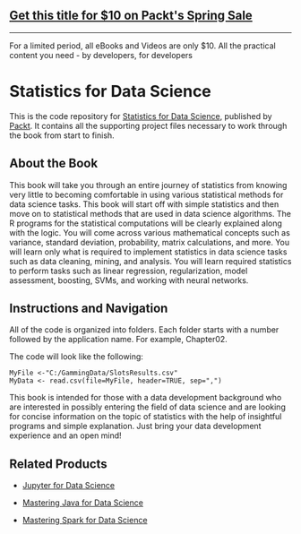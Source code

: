 ## [Get this title for $10 on Packt's Spring Sale](https://www.packt.com/B07776?utm_source=github&utm_medium=packt-github-repo&utm_campaign=spring_10_dollar_2022)
-----
For a limited period, all eBooks and Videos are only $10. All the practical content you need \- by developers, for developers

# Statistics for Data Science
This is the code repository for [Statistics for Data Science](https://www.packtpub.com/big-data-and-business-intelligence/statistics-data-science?utm_source=github&utm_medium=repository&utm_campaign=9781788290678), published by [Packt](https://www.packtpub.com/?utm_source=github). It contains all the supporting project files necessary to work through the book from start to finish.
## About the Book
This book will take you through an entire journey of statistics from knowing very little to becoming comfortable in using various statistical methods for data science tasks. This book will start off with simple statistics and then move on to statistical methods that are used in data science algorithms. The R programs for the statistical computations will be clearly explained along with the logic. You will come across various mathematical concepts such as variance, standard deviation, probability, matrix calculations, and more. You will learn only what is required to implement statistics in data science tasks such as data cleaning, mining, and analysis. You will learn required statistics to perform tasks such as linear regression, regularization, model assessment, boosting, SVMs, and working with neural networks.
## Instructions and Navigation
All of the code is organized into folders. Each folder starts with a number followed by the application name. For example, Chapter02.



The code will look like the following:
```
MyFile <-"C:/GammingData/SlotsResults.csv" 
MyData <- read.csv(file=MyFile, header=TRUE, sep=",") 
```

This book is intended for those with a data development background who are interested in possibly entering the field of data science and are looking for concise information on the topic of statistics with the help of insightful programs and simple explanation. Just bring your data development experience and an open mind!

## Related Products
* [Jupyter for Data Science](https://www.packtpub.com/big-data-and-business-intelligence/jupyter-data-science?utm_source=github&utm_medium=repository&utm_campaign=9781785880070)

* [Mastering Java for Data Science](https://www.packtpub.com/big-data-and-business-intelligence/mastering-java-data-science?utm_source=github&utm_medium=repository&utm_campaign=9781782174271)

* [Mastering Spark for Data Science](https://www.packtpub.com/big-data-and-business-intelligence/mastering-spark-data-science?utm_source=github&utm_medium=repository&utm_campaign=9781785882142)
